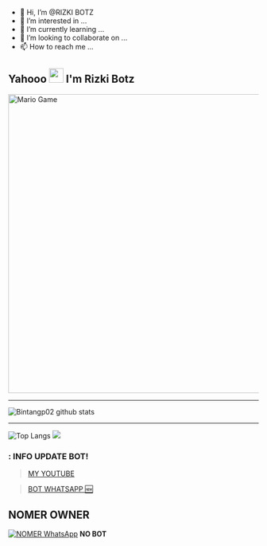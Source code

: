 - 👋 Hi, I’m @RIZKI BOTZ
- 👀 I’m interested in ...
- 🌱 I’m currently learning ...
- 💞️ I’m looking to collaborate on ...
- 📫 How to reach me ...

## Yahooo <img src="https://github.com/TheDudeThatCode/TheDudeThatCode/blob/master/Assets/Hi.gif" width="29px"> I'm Rizki Botz


<img src="https://github.com/TheDudeThatCode/TheDudeThatCode/blob/master/Assets/Mario_Gameplay.gif" alt="Mario Game" width="600" />

___

![Bintangp02 github stats](https://github-readme-stats.vercel.app/api?username=rizkiwibu&show_icons=true&theme=buefy&show_owner=true)
___

![Top Langs](https://github-readme-stats.vercel.app/api/top-langs/?username=rizkiwibu&theme=buefy)
![](https://github-profile-trophy.vercel.app/?username=Bintangp02&row=2&column=3)

### : INFO UPDATE BOT!

<!--INFO UPDATE BOT!-->
>[MY YOUTUBE]()
<!--INFO UPDATE BOT!-->
>[ BOT WHATSAPP 🆕](https://github.com/rizkiwibu)
## NOMER OWNER
[![NOMER WhatsApp](https://img.shields.io/badge/WhatsApp%20Owner-25D366?style=for-the-badge&logo=whatsapp&logoColor=white)](http://Wa.me/6283817161861) 
**NO BOT**
